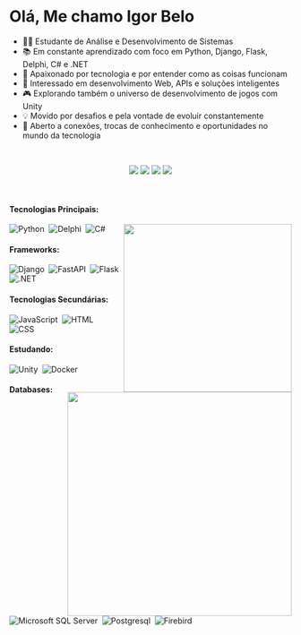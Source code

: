 
# Olá, Me chamo Igor Belo

- 👨‍💻 Estudante de Análise e Desenvolvimento de Sistemas
- 📚 Em constante aprendizado com foco em Python, Django, Flask, Delphi, C# e .NET
- 🧠 Apaixonado por tecnologia e por entender como as coisas funcionam
- 🚀 Interessado em desenvolvimento Web, APIs e soluções inteligentes
- 🎮 Explorando também o universo de desenvolvimento de jogos com Unity
- 💡 Movido por desafios e pela vontade de evoluir constantemente
- 🤝 Aberto a conexões, trocas de conhecimento e oportunidades no mundo da tecnologia

&nbsp;&nbsp;&nbsp;

<div align="center"> 
  <a href="https://www.linkedin.com/in/igor-belo/" target="_blank"><img src="https://img.shields.io/badge/LinkedIn-0077B5?style=for-the-badge&logo=linkedin&logoColor=white"  target="_blank"></a> 
  <a href="https://www.instagram.com/igor_belo.py/" target="_blank"><img src="https://img.shields.io/badge/Instagram-E4405F?style=for-the-badge&logo=instagram&logoColor=white"></a>
  <a href="mailto:igorbello170@gmail.com"> <img src="https://img.shields.io/badge/-Gmail-%23333?style=for-the-badge&logo=gmail&logoColor=white" target="_blank"></a>
  <a href="https://leetcode.com/u/VCnus6rVTl/"> <img src="https://img.shields.io/badge/LeetCode-FF5722?style=for-the-badge&logo=leetcode&logoColor=white" target="_blank"></a>
</div>


&nbsp;&nbsp;&nbsp;




#### Tecnologias Principais:
<img src="https://github-readme-stats.vercel.app/api/top-langs/?username=igor-belo&layout=compact&hide_border=true&title_color=0396c7&text_color=0396c7&bg_color=0d1117" min-width="300px" max-width="300px" width="300px" align="right" />

![Python](https://img.shields.io/badge/Python-306998?style=for-the-badge&logo=python&logoColor=FFE873)&nbsp;
![Delphi](https://img.shields.io/badge/Delphi-CC342D?style=for-the-badge&logo=delphi&logoColor=white)&nbsp;
![C#](https://img.shields.io/badge/C%23-239120?style=for-the-badge&logo=c-sharp&logoColor=white)&nbsp;


#### Frameworks:
![Django](https://img.shields.io/badge/Django-092E20?style=for-the-badge&logo=django&logoColor=green)&nbsp;
![FastAPI](https://img.shields.io/badge/fastapi-109989?style=for-the-badge&logo=FASTAPI&logoColor=white)&nbsp;
![Flask](https://img.shields.io/badge/Flask-000000?style=for-the-badge&logo=flask&logoColor=white)&nbsp;
![.NET](https://img.shields.io/badge/.NET-5C2D91?style=for-the-badge&logo=.net&logoColor=white)&nbsp;



#### Tecnologias Secundárias:


![JavaScript](https://img.shields.io/badge/JavaScript-323330?style=for-the-badge&logo=javascript&logoColor=F7DF1E)&nbsp;
![HTML](https://img.shields.io/badge/HTML5-E34F26?style=for-the-badge&logo=html5&logoColor=white)&nbsp;
![CSS](https://img.shields.io/badge/CSS3-1572B6?style=for-the-badge&logo=css3&logoColor=white)&nbsp;

<img src="https://github-readme-stats.vercel.app/api?username=igor-belo&show_icons=true&layout=transparent&hide_border=true&title_color=016ca5&text_color=0396c7&bg_color=0d1117&locale=pt-br" min-width="400px" max-width="400px" width="400px" align="right" />

#### Estudando:

![Unity](https://img.shields.io/badge/unity-black?style=for-the-badge&logo=unity&logoColor=white)&nbsp;
![Docker](https://img.shields.io/badge/Docker-2CA5E0?style=for-the-badge&logo=docker&logoColor=white)&nbsp;

#### Databases:
![Microsoft SQL Server](https://img.shields.io/badge/Microsoft%20SQL%20Server-CC2927?style=for-the-badge&logo=microsoft%20sql%20server&logoColor=white)&nbsp;
![Postgresql](https://img.shields.io/badge/PostgreSQL-316192?style=for-the-badge&logo=postgresql&logoColor=white)&nbsp;
![Firebird](https://img.shields.io/badge/Firebird-FF681D?style=for-the-badge&logo=Firebird&logoColor=white)&nbsp;

&nbsp;&nbsp;&nbsp;






